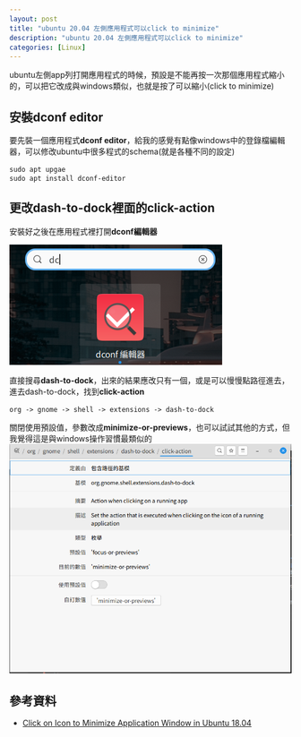 ```yaml
---
layout: post
title: "ubuntu 20.04 左側應用程式可以click to minimize"
description: "ubuntu 20.04 左側應用程式可以click to minimize"
categories: [Linux]
---
```


ubuntu左側app列打開應用程式的時候，預設是不能再按一次那個應用程式縮小的，可以把它改成與windows類似，也就是按了可以縮小(click to minimize)
<!--more-->

## 安裝dconf editor
要先裝一個應用程式**dconf editor**，給我的感覺有點像windows中的登錄檔編輯器，可以修改ubuntu中很多程式的schema(就是各種不同的設定)

```
sudo apt upgae
sudo apt install dconf-editor
```

## 更改dash-to-dock裡面的click-action
安裝好之後在應用程式裡打開**dconf編輯器**

![01](/attachments/2020-08-23-gnome-dock-apps-click-to-minimize/01.png)

直接搜尋**dash-to-dock**，出來的結果應改只有一個，或是可以慢慢點路徑進去，進去dash-to-dock，找到**click-action**
```
org -> gnome -> shell -> extensions -> dash-to-dock
```
關閉使用預設值，參數改成**minimize-or-previews**，也可以試試其他的方式，但我覺得這是與windows操作習慣最類似的
![02](/attachments/2020-08-23-gnome-dock-apps-click-to-minimize/02.png)

## 參考資料
* [Click on Icon to Minimize Application Window in Ubuntu 18.04](https://tipsonubuntu.com/2018/04/15/click-icon-minimize-application-window-ubuntu-18-04/)